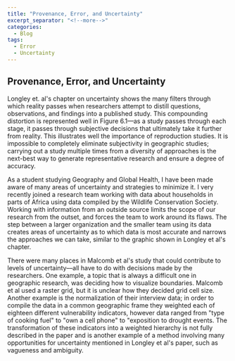 ```yaml
---
title: "Provenance, Error, and Uncertainty"
excerpt_separator: "<!--more-->"
categories:
  - Blog
tags:
  - Error
  - Uncertainty
---
```


## Provenance, Error, and Uncertainty

Longley et. al's chapter on uncertainty shows the many filters through which reality passes when researchers attempt to distill questions, observations, and findings into a published study. This compounding distortion is represented well in Figure 6.1––as a study passes through each stage, it passes through subjective decisions that ultimately take it further from reality. This illustrates well the importance of reproduction studies. It is impossible to completely eliminate subjectivity in geographic studies; carrying out a study multiple times from a diversity of approaches is the next-best way to generate representative research and ensure a degree of accuracy.

As a student studying Geography and Global Health, I have been made aware of many areas of uncertainty and strategies to minimize it. I very recently joined a research team working with data about households in parts of Africa using data compiled by the Wildlife Conservation Society. Working with information from an outside source limits the scope of our research from the outset, and forces the team to work around its flaws. The step between a larger organization and the smaller team using its data creates areas of uncertainty as to which data is most accurate and narrows the approaches we can take, similar to the graphic shown in Longley et al's chapter. 

There were many places in Malcomb et al's study that could contribute to levels of uncertainty––all have to do with decisions made by the researchers. One example, a topic that is always a difficult one in geographic research, was deciding how to visualize boundaries. Malcomb et al used a raster grid, but it is unclear how they decided grid cell size. Another example is the normalization of their interview data; in order to compile the data in a common geographic frame they weighted each of eighteen different vulnerability indicators, however data ranged from "type of cooking fuel" to "own a cell phone" to "exposition to drought events. The transformation of these indicators into a weighted hierarchy is not fully described in the paper and is another example of a method involving many opportunities for uncertainty mentioned in Longley et al's paper, such as vagueness and ambiguity.